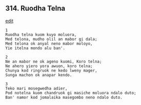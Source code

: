 
## 314.  Ruodha Telna
[edit](https://docs.google.com/document/d/1pg2Ojmfdzk702Myw2EMsxY0fAEWOIqMK/edit?mode=html)



    1
    Ruodha telna kuom kuyo moluora,
    Med telona, mudho olil an mabor gi dala;
    Med telona ok anyal neno mabor moloyo,
    Yie itelna mondo alu ban'.

    2
    Ne an mabor ne ok ageno kuomi, Koro telna;
    Ne ahero yiero yora awuon, koro telna;
    Chunya kod ringruok ne kedo lweny mager,
    Sunga machon ok anapar kendo.

    3
    Teko mari mosegwedha adier,
    Pod notelna kuom chandruok gi masiche moluora ndalo duto;
    Ban' namor kod jomalaika masegombo neno ndalo duto.


